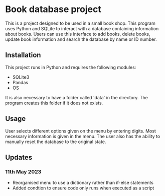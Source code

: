 # Book database project
This is a project designed to be used in a small book shop. This program uses Python and SQLite to interact with a database containing information about books.
Users can use this interface to add books, delete books, update book information and search the database by name or ID number.

## Installation
This project runs in Python and requires the following modules:
* SQLite3
* Pandas
* OS

It is also necessary to have a folder called 'data' in the directory. The program creates this folder if it does not exists.

## Usage
User selects different options given on the menu by entering digits. Most necessary information is given in the menu. The user also has the ability to manually reset the database
to the original state.

## Updates
### 11th May 2023
* Reorganised menu to use a dictionary rather than if-else statements
* Added condtion to ensure code only runs when executed as a script
